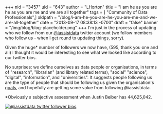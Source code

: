 +++
nid = "3457"
uid = "643"
author = "LHorton"
title = "I am he as you are he as you are me and we are all together"
tags = [ "Community of Data Professionals",]
oldpath = "/blog/i-am-he-you-are-he-you-are-me-and-we-are-all-together"
date = "2013-09-17 08:38:13 -0700"
draft = "false"
banner = "/img/blog/blog-placeholder.png"
+++
I'm just in the process of updating who we follow from our
[@iassistdata](https://twitter.com/iassistdata "IASSIST twitter")
twitter account (we follow members who follow us - when I get round to
updating things, sorry).

Given the huge* number of followers we now have, (595, thank you one
and all) I thought it would be interesting to see what we looked like
according to our twitter bios.

No surprises: we define ourselves as data people or organisations, in
terms of "research", "librarian" (and library related terms),
"social" "science", "digital", "information", and
"universities". It suggests people following us are the type of people
that should be following us given the organisation's
[goals](/about/index.html "About IASSIST"), and hopefully are getting
some value from following @iassistdata.

*Obviously a subjective assessment when Justin Beiber has 44,625,042.

 [![ @iassistdata twitter follower
bios](https://www.wordle.net/thumb/wrdl/7063808/%40iassistdata_twitter_follower_bios)](http://www.wordle.net/show/wrdl/7063808/%40iassistdata_twitter_follower_bios " @iassistdata twitter follower bios")
